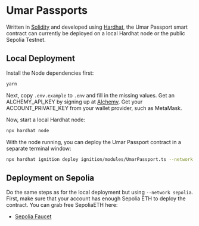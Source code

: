 # Umar Passports

Written in [Solidity](https://docs.soliditylang.org) and developed using [Hardhat](https://hardhat.org), the Umar Passport smart contract can currently be deployed on a local Hardhat node or the public Sepolia Testnet.

## Local Deployment

Install the Node dependencies first:

```bash
yarn
```

Next, copy `.env.example` to `.env` and fill in the missing values. Get an ALCHEMY_API_KEY by signing up at [Alchemy](https://www.alchemy.com/). Get your ACCOUNT_PRIVATE_KEY from your wallet provider, such as MetaMask.

Now, start a local Hardhat node:

```bash
npx hardhat node
```

With the node running, you can deploy the Umar Passport contract in a separate terminal window:

```bash
npx hardhat ignition deploy ignition/modules/UmarPassport.ts --network localhost
```

## Deployment on Sepolia

Do the same steps as for the local deployment but using `--network sepolia`. First, make sure that your account has enough Sepolia ETH to deploy the contract. You can grab free SepoliaETH here:

- [Sepolia Faucet](https://www.sepoliafaucet.io/)
